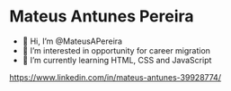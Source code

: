 # Mateus Antunes Pereira

- 👋 Hi, I’m @MateusAPereira
- 👀 I’m interested in opportunity for career migration
- 🌱 I’m currently learning HTML, CSS and JavaScript

<https://www.linkedin.com/in/mateus-antunes-39928774/>



